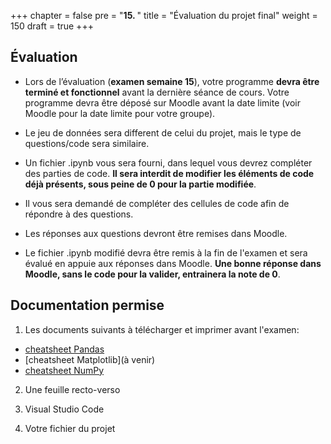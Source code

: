 +++
chapter = false
pre = "<b>15. </b>"
title = "Évaluation du projet final"
weight = 150
draft = true
+++

## Évaluation

- Lors de l’évaluation (**examen semaine 15**), votre programme **devra être terminé et fonctionnel** avant la dernière séance de cours. Votre programme devra être déposé sur Moodle avant la date limite (voir Moodle pour la date limite pour votre groupe).

- Le jeu de données sera different de celui du projet, mais le type de questions/code sera similaire.

- Un fichier .ipynb vous sera fourni, dans lequel vous devrez compléter des parties de code. **Il sera interdit de modifier les éléments de code déjà présents, sous peine de 0 pour la partie modifiée**.

- Il vous sera demandé de compléter des cellules de code afin de répondre à des questions. 

- Les réponses aux questions devront être remises dans Moodle.

- Le fichier .ipynb modifié devra être remis à la fin de l'examen et sera évalué en appuie aux réponses dans Moodle. **Une bonne réponse dans Moodle, sans le code pour la valider, entrainera la note de 0**.

## Documentation permise

1. Les documents suivants à télécharger et imprimer avant l'examen:
 - [cheatsheet Pandas](./cheatsheetPandas.pdf)
 - [cheatsheet Matplotlib](à venir)
 - [cheatsheet NumPy](./cheatsheetNumPy.pdf)

2. Une feuille recto-verso

3. Visual Studio Code

4. Votre fichier du projet


